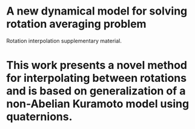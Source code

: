 # A new dynamical model for solving rotation averaging problem
Rotation interpolation supplementary material.

# This work presents a novel method for interpolating between rotations and is based on generalization of a non-Abelian Kuramoto model using quaternions.

